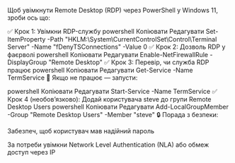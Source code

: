  Щоб увімкнути Remote Desktop (RDP) через PowerShell у Windows 11, зроби ось що:

✅ Крок 1: Увімкни RDP-службу
powershell
Копіювати
Редагувати
Set-ItemProperty -Path "HKLM:\System\CurrentControlSet\Control\Terminal Server" -Name "fDenyTSConnections" -Value 0
✅ Крок 2: Дозволь RDP у фаєрволі
powershell
Копіювати
Редагувати
Enable-NetFirewallRule -DisplayGroup "Remote Desktop"
✅ Крок 3: Перевір, чи служба RDP працює
powershell
Копіювати
Редагувати
Get-Service -Name TermService
🔄 Якщо не працює — запусти:

powershell
Копіювати
Редагувати
Start-Service -Name TermService
✅ Крок 4 (необов’язково): Додай користувача steve до групи Remote Desktop Users
powershell
Копіювати
Редагувати
Add-LocalGroupMember -Group "Remote Desktop Users" -Member "steve"
🔒 Порада з безпеки:

Забезпеч, щоб користувач мав надійний пароль

За потреби увімкни Network Level Authentication (NLA) або обмеж доступ через IP


